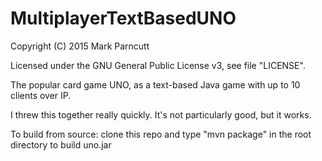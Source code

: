 # MultiplayerTextBasedUNO
Copyright (C) 2015 Mark Parncutt

Licensed under the GNU General Public License v3, see file "LICENSE".

The popular card game UNO, as a text-based Java game with up to 10 clients over IP.

I threw this together really quickly. It's not particularly good, but it works.

To build from source: clone this repo and type "mvn package" in the root directory to build uno.jar
